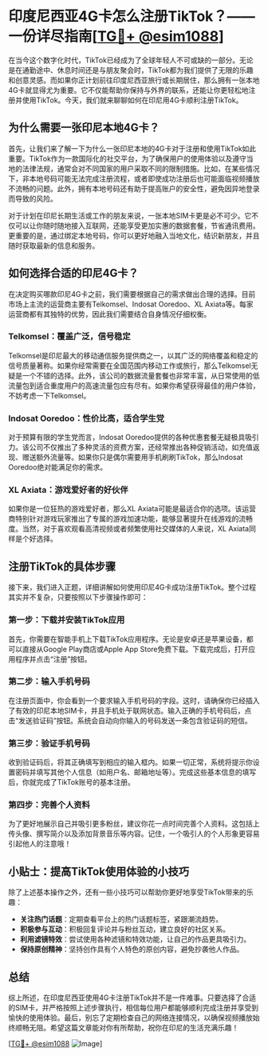 # 印度尼西亚4G卡怎么注册TikTok？——一份详尽指南[[TG💪+ @esim1088](https://t.me/s/esim1088)]

在当今这个数字化时代，TikTok已经成为了全球年轻人不可或缺的一部分。无论是在通勤途中、休息时间还是与朋友聚会时，TikTok都为我们提供了无限的乐趣和创意灵感。而如果你正计划前往印度尼西亚旅行或长期居住，那么拥有一张本地4G卡就显得尤为重要。它不仅能帮助你保持与外界的联系，还能让你更轻松地注册并使用TikTok。今天，我们就来聊聊如何在印尼用4G卡顺利注册TikTok。

## 为什么需要一张印尼本地4G卡？

首先，让我们来了解一下为什么一张印尼本地的4G卡对于注册和使用TikTok如此重要。TikTok作为一款国际化的社交平台，为了确保用户的使用体验以及遵守当地的法律法规，通常会对不同国家的用户采取不同的限制措施。比如，在某些情况下，非本地号码可能无法完成注册流程，或者即使成功注册后也可能面临视频播放不流畅的问题。此外，拥有本地号码还有助于提高账户的安全性，避免因异地登录而导致的风险。

对于计划在印尼长期生活或工作的朋友来说，一张本地SIM卡更是必不可少。它不仅可以让你随时随地接入互联网，还能享受更加实惠的数据套餐，节省通讯费用。更重要的是，通过绑定本地号码，你可以更好地融入当地文化，结识新朋友，并且随时获取最新的信息和服务。

## 如何选择合适的印尼4G卡？

在决定购买哪款印尼4G卡之前，我们需要根据自己的需求做出合理的选择。目前市场上主流的运营商主要有Telkomsel、Indosat Ooredoo、XL Axiata等。每家运营商都有其独特的优势，因此我们需要结合自身情况仔细权衡。

### Telkomsel：覆盖广泛，信号稳定

Telkomsel是印尼最大的移动通信服务提供商之一，以其广泛的网络覆盖和稳定的信号质量著称。如果你经常需要在全国范围内移动工作或旅行，那么Telkomsel无疑是一个不错的选择。此外，该公司的数据流量套餐也非常丰富，从日常使用的低流量包到适合重度用户的高速流量包应有尽有。如果你希望获得最佳的用户体验，不妨考虑一下Telkomsel。

### Indosat Ooredoo：性价比高，适合学生党

对于预算有限的学生党而言，Indosat Ooredoo提供的各种优惠套餐无疑极具吸引力。该公司不仅推出了多种灵活的资费方案，还经常推出各种促销活动，如充值返现、赠送额外流量等。如果你只是偶尔需要用手机刷刷TikTok，那么Indosat Ooredoo绝对能满足你的需求。

### XL Axiata：游戏爱好者的好伙伴

如果你是一位狂热的游戏爱好者，那么XL Axiata可能是最适合你的选项。该运营商特别针对游戏玩家推出了专属的游戏加速功能，能够显著提升在线游戏的流畅度。当然，对于喜欢观看高清视频或者频繁使用社交媒体的人来说，XL Axiata同样是个好选择。

## 注册TikTok的具体步骤

接下来，我们进入正题，详细讲解如何使用印尼4G卡成功注册TikTok。整个过程其实并不复杂，只要按照以下步骤操作即可：

### 第一步：下载并安装TikTok应用

首先，你需要在智能手机上下载TikTok应用程序。无论是安卓还是苹果设备，都可以直接从Google Play商店或Apple App Store免费下载。下载完成后，打开应用程序并点击“注册”按钮。

### 第二步：输入手机号码

在注册页面中，你会看到一个要求输入手机号码的字段。这时，请确保你已经插入了有效的印尼本地SIM卡，并且手机处于联网状态。输入正确的手机号码后，点击“发送验证码”按钮。系统会自动向你输入的号码发送一条包含验证码的短信。

### 第三步：验证手机号码

收到验证码后，将其正确填写到相应的输入框内。如果一切正常，系统将提示你设置密码并填写其他个人信息（如用户名、邮箱地址等）。完成这些基本信息的填写后，你就完成了TikTok账号的基本注册。

### 第四步：完善个人资料

为了更好地展示自己并吸引更多粉丝，建议你花一点时间完善个人资料。这包括上传头像、撰写简介以及添加背景音乐等内容。记住，一个吸引人的个人形象更容易引起他人的注意哦！

## 小贴士：提高TikTok使用体验的小技巧

除了上述基本操作之外，还有一些小技巧可以帮助你更好地享受TikTok带来的乐趣：

- **关注热门话题**：定期查看平台上的热门话题标签，紧跟潮流趋势。
- **积极参与互动**：积极回复评论并与粉丝互动，建立良好的社区关系。
- **利用滤镜特效**：尝试使用各种滤镜和特效功能，让自己的作品更具吸引力。
- **保持原创精神**：坚持创作具有个人特色的原创内容，避免抄袭他人作品。

## 总结

综上所述，在印度尼西亚使用4G卡注册TikTok并不是一件难事。只要选择了合适的SIM卡，并严格按照上述步骤执行，相信每位用户都能够顺利完成注册并享受到愉快的使用体验。最后，别忘了定期检查自己的网络连接情况，以确保视频播放始终顺畅无阻。希望这篇文章能对你有所帮助，祝你在印尼的生活充满乐趣！

[[TG💪+ @esim1088](https://t.me/s/esim1088) ![Image](https://i.postimg.cc/4NQfJmqS/Snipaste-2025-05-13-00-14-12.png)]